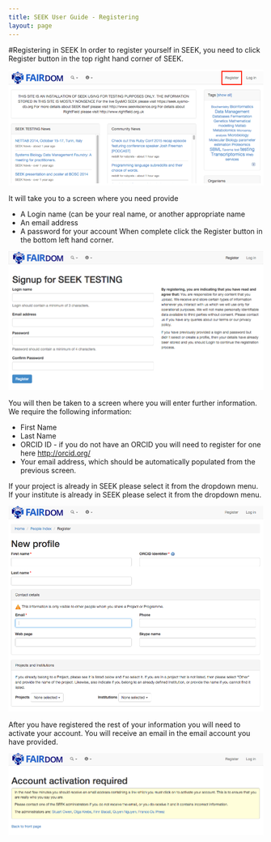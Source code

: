 ```yaml
---
title: SEEK User Guide - Registering
layout: page
---
```


#Registering in SEEK
In order to register yourself in SEEK, you need to click Register button in the top right hand corner of SEEK.

![Registration 1](/images/user-guide/register_1.png)

It will take you to a screen where you need provide

* A Login name (can be your real name, or another appropriate name
* An email address
* A password for your account
When complete click the Register button in the bottom left hand corner.

![Registration 2](/images/user-guide/register_2.png)

You will then be taken to a screen where you will enter further information. We require the following information:

* First Name
* Last Name
* ORCID ID - if you do not have an ORCID you will need to register for one here http://orcid.org/
* Your email address, which should be automatically populated from the previous screen.

If your project is already in SEEK please select it from the dropdown menu.
If your institute is already in SEEK please select it from the dropdown menu.

![Registration 3](/images/user-guide/register_3.png)

After you have registered the rest of your information you will need to activate your account. You will receive an email in the email account you have provided.

![Registration 4](/images/user-guide/register_4.png)